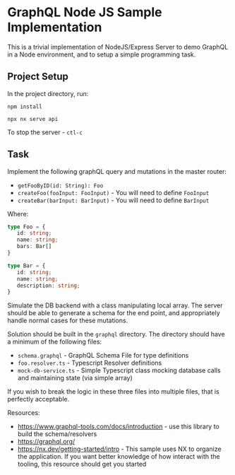 # GraphQL Node JS Sample Implementation

This is a trivial implementation of NodeJS/Express Server to demo GraphQL in a Node environment, and to setup a simple programming task.

## Project Setup

In the project directory, run:

`npm install`

`npx nx serve api`

To stop the server - `ctl-c`

## Task 

Implement the following graphQL query and mutations in the master router:
- `getFooByID(id: String): Foo`
- `createFoo(fooInput: FooInput)`  - You will need to define `FooInput`
- `createBar(barInput: BarInput)`  - You will need to define `BarInput`

Where:
```typescript
type Foo = {
   id: string;
   name: string;
   bars: Bar[]
} 

type Bar = {
   id: string;
   name: string;
   description: string;
}
```

Simulate the DB backend with a class manipulating local array.  The server should be able to generate a schema for the end point, 
and appropriately handle normal cases for these mutations.

Solution should be built in the `graphql` directory.  The directory should have a minimum of the following files:
- `schema.graphql` - GraphQL Schema File for type definitions
- `foo.resolver.ts` - Typescript Resolver definitions
- `mock-db-service.ts` - Simple Typescript class mocking database calls and maintaining state (via simple array)

If you wish to break the logic in these three files into multiple files, that is perfectly acceptable.

Resources:
- https://www.graphql-tools.com/docs/introduction - use this library to build the schema/resolvers
- https://graphql.org/
- https://nx.dev/getting-started/intro - This sample uses NX to organize the application.  If you want better knowledge of how interact with the tooling, this resource should get you started
